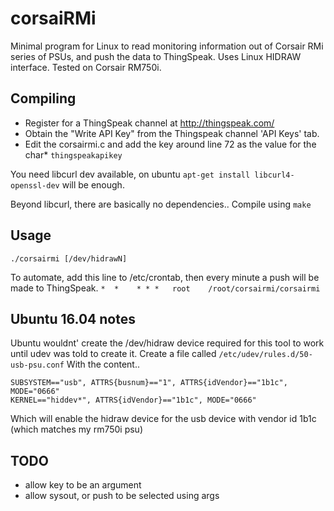 corsaiRMi
=========
Minimal program for Linux to read monitoring information out of Corsair RMi series of PSUs, and push the data to ThingSpeak.
Uses Linux HIDRAW interface.
Tested on Corsair RM750i.

Compiling
---------
- Register for a ThingSpeak channel at http://thingspeak.com/
- Obtain the "Write API Key" from the Thingspeak channel 'API Keys' tab.
- Edit the corsairmi.c and add the key around line 72 as the value for the char* `thingspeakapikey`

You need libcurl dev available, on ubuntu `apt-get install libcurl4-openssl-dev` will be enough.

Beyond libcurl, there are basically no dependencies..
Compile using `make`

Usage
-----
`./corsairmi [/dev/hidrawN]`

To automate, add this line to /etc/crontab, then every minute a push will be made to ThingSpeak.
`*  *    * * *   root    /root/corsairmi/corsairmi`

Ubuntu 16.04 notes
------------------

Ubuntu wouldnt' create the /dev/hidraw device required for this tool to work until udev was told to create it.
Create a file called `/etc/udev/rules.d/50-usb-psu.conf`
With the content..
```
SUBSYSTEM=="usb", ATTRS{busnum}=="1", ATTRS{idVendor}=="1b1c", MODE="0666"
KERNEL=="hiddev*", ATTRS{idVendor}=="1b1c", MODE="0666"
```
Which will enable the hidraw device for the usb device with vendor id 1b1c (which matches my rm750i psu)

TODO
----
- allow key to be an argument
- allow sysout, or push to be selected using args
